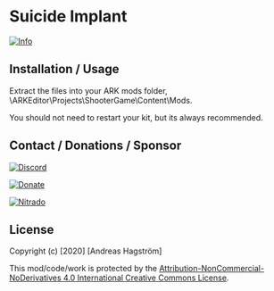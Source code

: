 # Suicide Implant

[![Info](https://i.imgur.com/1XUfPd8.png)](https://steamcommunity.com/sharedfiles/filedetails/?id=898024391)

## Installation / Usage

Extract the files into your ARK mods folder, \ARKEditor\Projects\ShooterGame\Content\Mods\. 

You should not need to restart your kit, but its always recommended.

## Contact / Donations / Sponsor
[![Discord](https://i.imgur.com/DJdX8Sl.png)](https://discord.gg/RjNHWbX)

[![Donate](https://i.imgur.com/aZg9Uef.png)](https://www.paypal.com/cgi-bin/webscr?cmd=_s-xclick&hosted_button_id=VCWZQKLVK35J8)

[![Nitrado](https://i.imgur.com/UnEUi0X.png)](http://nitra.do/prome)

## License

Copyright (c) [2020] [Andreas Hagström]

This mod/code/work is protected by the [Attribution-NonCommercial-NoDerivatives 4.0 International Creative Commons License](https://creativecommons.org/licenses/by-nc-nd/4.0/legalcode).
